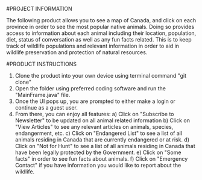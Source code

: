 #PROJECT INFORMATION

The following product allows you to see a map of Canada, and click on each province in order to see the most popular native animals. Doing so provides access to information about each animal including their location, population, diet, status of conversation as well as any fun facts related. This is to keep track of wildlife populations and relevant information in order to aid in wildlife preservation and protection of natural resources.

#PRODUCT INSTRUCTIONS

1. Clone the product into your own device using terminal command "git clone"
2. Open the folder using preferred coding software and run the "MainFrame.java" file.
3. Once the UI pops up, you are prompted to either make a login or continue as a guest user. 
4. From there, you can enjoy all features:
a) Click on "Subscribe to Newsletter" to be updated on all animal related information
b) Click on "View Articles" to see any relevant articles on animals, species, endangerment, etc. 
c) Click on "Endangered List" to see a list of all animals residing in Canada that are currently endangered or at risk.
d) Click on "Not for Hunt" to see a list of all animals residing in Canada that have been legally protected by the Government.
e) Click on "Some facts" in order to see fun facts about animals.
f) Click on "Emergency Contact" if you have information you would like to report about the wildlife.
